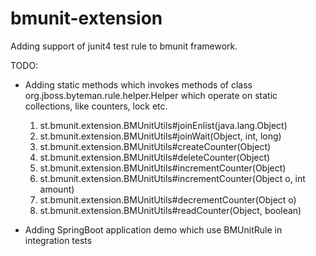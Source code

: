 # bmunit-extension

Adding support of junit4 test rule to bmunit framework.

TODO:
- Adding static methods which invokes methods of class org.jboss.byteman.rule.helper.Helper which operate on static collections, like counters, lock etc.
    1. st.bmunit.extension.BMUnitUtils#joinEnlist(java.lang.Object)
    2. st.bmunit.extension.BMUnitUtils#joinWait(Object, int, long)
    3. st.bmunit.extension.BMUnitUtils#createCounter(Object)
    4. st.bmunit.extension.BMUnitUtils#deleteCounter(Object)
    5. st.bmunit.extension.BMUnitUtils#incrementCounter(Object)
    6. st.bmunit.extension.BMUnitUtils#incrementCounter(Object o, int amount)
    7. st.bmunit.extension.BMUnitUtils#decrementCounter(Object o)
    8. st.bmunit.extension.BMUnitUtils#readCounter(Object, boolean)
    
- Adding SpringBoot application demo which use BMUnitRule in integration tests
